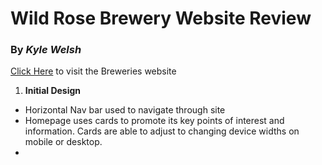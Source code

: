 # Wild Rose Brewery Website Review
### By _Kyle Welsh_
[Click Here](https://www.wildrosebrewery.com) to visit the Breweries website
1. **Initial Design**
- Horizontal Nav bar used to navigate through site
- Homepage uses cards to promote its key points of interest and information. Cards are able to adjust to changing device widths on mobile or desktop.
- 
